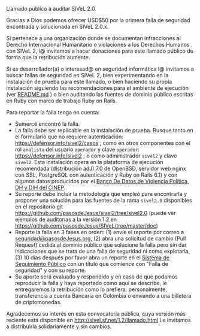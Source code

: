 Llamado público a auditar SIVeL 2.0

Gracias a Dios podemos ofrecer USD$50 por la primera falla
de seguridad encontrada y solucionada en SIVeL 2.0.x.

Si pertenece a una organización donde se documentan
infracciones al Derecho Internacional Humanitario o
violaciones a los Derechos Humanos con SIVeL  2, l@ invitamos a
hacer donaciones para este llamado público de forma que la
retribución aumente. 

Si es desarrollador(a) o interesad@ en seguridad informática
l@ invitamos a buscar fallas de seguridad en SIVeL 2, bien
experimentando en la instalación de prueba para este llamado,
o bien haciendo su propia instalación siguiendo las
recomendaciones para el ambiente de ejecución (ver
[README.md](https://github.com/pasosdeJesus/sivel2/blob/sivel2.0/README.md) )
o bien auditando las fuentes de dominio público escritas
en Ruby con marco de trabajo Ruby on Rails.

Para reportar la falla tenga en cuenta:
* Sumercé encontró la falla.
* La falla debe ser replicable en la instalación de prueba.
  Busque tanto en el formulario que no
  requiere autenticación:
  <https://defensor.info/sivel2/casos> ;
  como en otros componentes con el rol `analista` del usuario
  `operador` y clave `operador`: 
  <https://defensor.info/sivel2> ;
  o como administrador `sivel2` y clave `sivel2`.
  Esta instalación opera en la plataforma de ejecución
  recomendada (distribución [adJ](https://aprendiendo.pasosdeJesus.org)) 7.0
  de OpenBSD, servidor web nginx con SSL,
  PostgreSQL con autenticación y Ruby on Rails 6.1)
  y con algunos datos producidos por el 
  [Banco De Datos de Violencia Política, DH y DIH del CINEP](http://www.nocheyniebla.org).
* Su reporte debe incluir la metodología que empleó para encontrarla 
  y proponer una solución para las fuentes de la rama `sivel2.0`
  disponibles en el repositorio git 
  https://github.com/pasosdeJesus/sivel2/tree/sivel2.0
  (puede ver ejemplos de auditorías a la versión 1.2
   en <https://github.com/pasosdeJesus/SIVeL/tree/master/doc>)
* Reporte la falla en 3 fases en orden: (1) envíe el reporte por correo a
  <seguridad@pasosdeJesus.org>, (2) abra una solicitud de cambio 
  (Pull Request) cedida al dominio público que solucione la falla
  pero sin dar indicaciones que se trata de una falla de seguridad
  ni como explotarla, (3) 10 días después por favor abra un reporte en el
  [Sistema de Seguimiento Público](https://github.com/pasosdeJesus/sivel2_gen/issues) 
  con un título que comience con "Falla de seguridad" y con
  su reporte.
* Su aporte será evaluado y respondido y  en caso de que podamos
  reproducir la falla y haya reportado como aquí se describe, le 
  entregaremos la retribución como lo prefiera: personalmente, 
  transferencia a cuenta Bancaria en Colombia o enviando a una billetera
  de criptomonedas.


Agradecemos su interés en esta convocatoria pública, cuya versión
más reciente está disponible en
<http://sivel.sf.net/1.2/llamado.html>
Le invitamos a distribuirla solidariamente y sin cambios.

